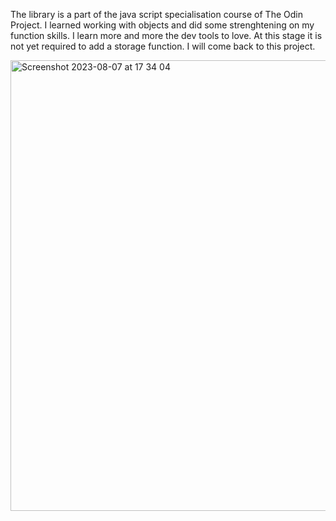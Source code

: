 The library is a part of the java script specialisation course of The Odin Project. 
I learned working with objects and did some strenghtening on my function skills. I learn more and more the dev tools to love. 
At this stage it is not yet required to add a storage function. I will come back to this project. 

<img width="721" alt="Screenshot 2023-08-07 at 17 34 04" src="https://github.com/goobergirl87/library/assets/97094267/337c53a9-0dd6-442e-a38e-391ba6ef41e0">
